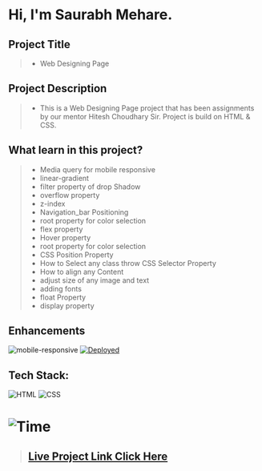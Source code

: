 #  **Hi, I'm Saurabh Mehare.**

## Project Title

> - Web Designing Page

## Project Description

> - This is a Web Designing Page project that has been assignments by our mentor Hitesh Choudhary Sir. Project is build on HTML & CSS.


## What learn in this project?
> - Media query for mobile responsive
> - linear-gradient
> - filter property of drop Shadow
> - overflow property
> - z-index
> - Navigation_bar Positioning
> - root property for color selection
> - flex property
> - Hover property 
> - root property for color selection
> - CSS Position Property
> - How to Select any class throw CSS Selector Property
> - How to align any Content 
> - adjust size of any image and text
> - adding fonts 
> - float Property 
> - display property 


## Enhancements
![mobile-responsive](https://img.shields.io/badge/Mobile%20Responsive-Yes-green)
[![Deployed](https://img.shields.io/badge/Deployed-Yes-green)](https://shopify-alpha-iota.vercel.app/)

## Tech Stack:

![HTML](https://img.shields.io/badge/html-3670A0?style=for-the-badge&logo=html5&logoColor=white)
![CSS](https://img.shields.io/badge/css-03103C?style=for-the-badge&logo=css3&logoColor=white)


# ![Time](https://img.shields.io/badge/Time%20Taken-7hrs-green)



>## **[Live Project Link Click Here ](https://project8-webdesign.netlify.app/)**


